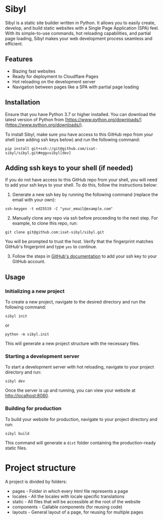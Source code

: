 # Sibyl

Sibyl is a static site builder written in Python. It allows you to easily create, develop, and build static websites with a Single Page Application (SPA) feel. With its simple-to-use commands, hot reloading capabilities, and partial page loading, Sibyl makes your web development process seamless and efficient.

## Features

* Blazing fast websites
* Ready for deployment to Cloudflare Pages
* Hot reloading on the development server
* Navigation between pages like a SPA with partial page loading

## Installation

Ensure that you have Python 3.7 or higher installed. You can download the latest version of Python from [https://www.python.org/downloads/](https://www.python.org/downloads/).

To install Sibyl, make sure you have access to this GitHub repo from your shell (see adding ssh keys below) and run the following command:

```
pip install git+ssh://git@github.com/isat-sibyl/sibyl.git#egg=sibyl[dev]
```

## Adding ssh keys to your shell (if needed)

If you do not have access to this GitHub repo from your shell, you will need to add your ssh keys to your shell. To do this, follow the instructions below:

1. Generate a new ssh key by running the following command (replace the email with your own):

```
ssh-keygen -t ed25519 -C "your_email@example.com"
```

2. Manually clone any repo via ssh before proceeding to the next step. For example, to clone this repo, run:

```
git clone git@github.com:isat-sibyl/sibyl.git
```

You will be prompted to trust the host. Verify that the fingerprint matches GitHub's fingerprint and type `yes` to continue.

3. Follow the steps in [GitHub's documentation](https://docs.github.com/en/authentication/connecting-to-github-with-ssh/adding-a-new-ssh-key-to-your-github-account) to add your ssh key to your GitHub account.

## Usage

### Initializing a new project

To create a new project, navigate to the desired directory and run the following command:

```
sibyl init
```

or

```
python -m sibyl.init
```

This will generate a new project structure with the necessary files.

### Starting a development server

To start a development server with hot reloading, navigate to your project directory and run:

```
sibyl dev
```

Once the server is up and running, you can view your website at [http://localhost:8080](http://localhost:8080).

### Building for production

To build your website for production, navigate to your project directory and run:

```
sibyl build
```

This command will generate a `dist` folder containing the production-ready static files.

# Project structure

A project is divided by folders:

 - pages - Folder in which every html file represents a page
 - locales - All the locales with locale specific translations
 - static - All files that will be accessible at the root of the website
 - components - Callable components (for reusing code)
 - layouts - General layout of a page, for reusing for multiple pages
